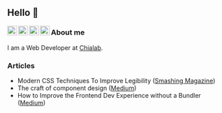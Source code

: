 ## Hello 👋

<a href="https://twitter.com/edocavazza">
  <img align="left" alt="Edoardo's Twitter" width="22px" src="https://cdn.jsdelivr.net/npm/simple-icons@v3/icons/twitter.svg" />
</a>
<a href="https://linkedin.com/in/edoardo-cavazza">
  <img align="left" alt="Edoardo's Linkdein" width="22px" src="https://cdn.jsdelivr.net/npm/simple-icons@v3/icons/linkedin.svg" />
</a>
<a href="https://github.com/edoardocavazza">
  <img align="left" alt="Edoardo's Github" width="22px" src="https://cdn.jsdelivr.net/npm/simple-icons@v3/icons/github.svg" />
</a>
<a href="https://medium.com/@edoardo.cavazza">
  <img align="left" alt="Edoardo's Medium" width="22px" src="https://cdn.jsdelivr.net/npm/simple-icons@v3/icons/medium.svg" />
</a>

### About me

I am a Web Developer at [Chialab](https://www.chialab.it).

### Articles

* Modern CSS Techniques To Improve Legibility ([Smashing Magazine](https://www.smashingmagazine.com/2020/07/css-techniques-legibility/))
* The craft of component design ([Medium](https://medium.com/chialab-open-source/the-craft-of-component-design-50b158a618b6))
* How to Improve the Frontend Dev Experience without a Bundler ([Medium](https://medium.com/chialab-open-source/a-study-about-how-to-improve-frontend-dev-experience-without-a-bundler-1b4c3a461a35))

<!--
**edoardocavazza/edoardocavazza** is a ✨ _special_ ✨ repository because its `README.md` (this file) appears on your GitHub profile.

Here are some ideas to get you started:

- 🔭 I’m currently working on ...
- 🌱 I’m currently learning ...
- 👯 I’m looking to collaborate on ...
- 🤔 I’m looking for help with ...
- 💬 Ask me about ...
- 📫 How to reach me: ...
- 😄 Pronouns: ...
- ⚡ Fun fact: ...
-->
